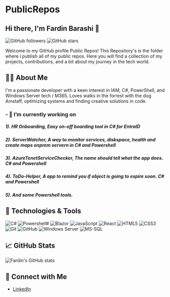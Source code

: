 # PublicRepos

## Hi there, I'm Fardin Barashi 👋

![GitHub followers](https://img.shields.io/github/followers/fardinbarashi?label=Follow&style=social)
![GitHub stars](https://img.shields.io/github/stars/fardinbarashi?affiliations=OWNER%2CCOLLABORATOR&style=social)

Welcome to my GitHub profile Public Repos! 
This Repository's is the folder where i publish all of my public repos.
Here you will find a collection of my projects, contributions, and a bit about my journey in the tech world.

## 🧑‍💻 About Me
I'm a passionate developer with a keen interest in IAM, C#, PowerShell, and Windows Server tech / M365. 
Loves walks in the forrest with the dog Amstaff, optimizing systems and finding creative solutions in code.

### - 🔭 I’m currently working on
##### 1). HR Onboarding, Easy on-off boarding tool in C# for EntraID
##### 2). ServerWatcher, A way to monitor services, diskspace, health and create maps onprem servern in C# and Powershell
##### 3). AzureTenetServiceChecker, The name should tell what the app does. C# and Powershell
##### 4). ToDo-Helper, A app to remind you if object is going to expire soon. C# and Powershell
##### 5). And some Powershell tools.

## 🚀 Technologies & Tools
![C#](https://img.shields.io/badge/Csharp-svg)
![Powershell#](https://img.shields.io/badge/powershell-svg)
![Blazor](https://img.shields.io/badge/Blazor-svg)
![JavaScript](https://img.shields.io/badge/-JavaScript-333?style=flat&logo=javascript)
![React](https://img.shields.io/badge/-React-333?style=flat&logo=react)
![HTML5](https://img.shields.io/badge/-HTML5-333?style=flat&logo=html5)
![CSS3](https://img.shields.io/badge/-CSS3-333?style=flat&logo=css3)
![Git](https://img.shields.io/badge/-Git-333?style=flat&logo=git)
![GitHub](https://img.shields.io/badge/-GitHub-333?style=flat&logo=github)
![Windows Server](https://img.shields.io/badge/Windows%20Server-svg)
![MS-SQL](https://img.shields.io/badge/MSSQL-svg)

## 📈 GitHub Stats

![Fardin's GitHub stats](https://github-readme-stats.vercel.app/api?username=fardinbarashi&show_icons=true&theme=radical)

## 🔗 Connect with Me
- [LinkedIn](https://www.linkedin.com/in/fardin-barashi-a56310a2/)
